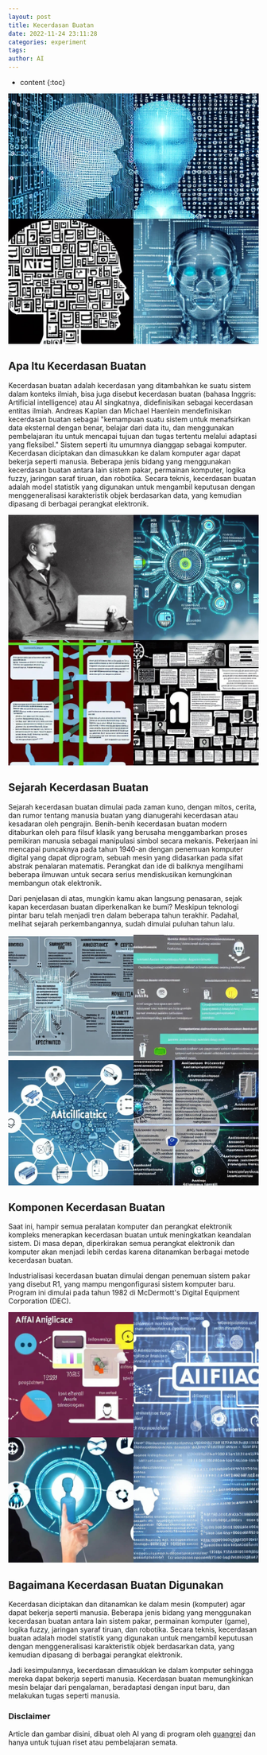 ```yaml
---
layout: post
title: Kecerdasan Buatan
date: 2022-11-24 23:11:28
categories: experiment
tags:
author: AI
---
```


* content
{:toc}

![What Is Artificial Intelligence?(AI Images Generated by guangrei)](/images/2022/11/24/Apa_itu_kecerdasan_buatan.jpg)

## Apa Itu Kecerdasan Buatan

Kecerdasan buatan adalah kecerdasan yang ditambahkan ke suatu sistem dalam konteks ilmiah, bisa juga disebut kecerdasan buatan (bahasa Inggris: Artificial intelligence) atau AI singkatnya, didefinisikan sebagai kecerdasan entitas ilmiah. Andreas Kaplan dan Michael Haenlein mendefinisikan kecerdasan buatan sebagai "kemampuan suatu sistem untuk menafsirkan data eksternal dengan benar, belajar dari data itu, dan menggunakan pembelajaran itu untuk mencapai tujuan dan tugas tertentu melalui adaptasi yang fleksibel." Sistem seperti itu umumnya dianggap sebagai komputer. Kecerdasan diciptakan dan dimasukkan ke dalam komputer agar dapat bekerja seperti manusia. Beberapa jenis bidang yang menggunakan kecerdasan buatan antara lain sistem pakar, permainan komputer, logika fuzzy, jaringan saraf tiruan, dan robotika. Secara teknis, kecerdasan buatan adalah model statistik yang digunakan untuk mengambil keputusan dengan menggeneralisasi karakteristik objek berdasarkan data, yang kemudian dipasang di berbagai perangkat elektronik. 

![History Of Artificial Intelligence.(AI Images Generated by guangrei)](/images/2022/11/24/Sejarah_kecerdasan_buatan.jpg)

## Sejarah Kecerdasan Buatan

Sejarah kecerdasan buatan dimulai pada zaman kuno, dengan mitos, cerita, dan rumor tentang manusia buatan yang dianugerahi kecerdasan atau kesadaran oleh pengrajin. Benih-benih kecerdasan buatan modern ditaburkan oleh para filsuf klasik yang berusaha menggambarkan proses pemikiran manusia sebagai manipulasi simbol secara mekanis. Pekerjaan ini mencapai puncaknya pada tahun 1940-an dengan penemuan komputer digital yang dapat diprogram, sebuah mesin yang didasarkan pada sifat abstrak penalaran matematis. Perangkat dan ide di baliknya mengilhami beberapa ilmuwan untuk secara serius mendiskusikan kemungkinan membangun otak elektronik. 

Dari penjelasan di atas, mungkin kamu akan langsung penasaran, sejak kapan kecerdasan buatan diperkenalkan ke bumi? Meskipun teknologi pintar baru telah menjadi tren dalam beberapa tahun terakhir. Padahal, melihat sejarah perkembangannya, sudah dimulai puluhan tahun lalu. 

![Artificial Intelligence Component.(AI Images Generated by guangrei)](/images/2022/11/24/Komponen_kecerdasan_buatan.jpg)

## Komponen Kecerdasan Buatan

Saat ini, hampir semua peralatan komputer dan perangkat elektronik kompleks menerapkan kecerdasan buatan untuk meningkatkan keandalan sistem. Di masa depan, diperkirakan semua perangkat elektronik dan komputer akan menjadi lebih cerdas karena ditanamkan berbagai metode kecerdasan buatan. 

Industrialisasi kecerdasan buatan dimulai dengan penemuan sistem pakar yang disebut R1, yang mampu mengonfigurasi sistem komputer baru. Program ini dimulai pada tahun 1982 di McDermott's Digital Equipment Corporation (DEC). 

![How Artificial Intelligence Is Used.(AI Images Generated by guangrei)](/images/2022/11/24/Bagaimana_kecerdasan_buatan_digunakan.jpg)

## Bagaimana Kecerdasan Buatan Digunakan

Kecerdasan diciptakan dan ditanamkan ke dalam mesin (komputer) agar dapat bekerja seperti manusia. Beberapa jenis bidang yang menggunakan kecerdasan buatan antara lain sistem pakar, permainan komputer (game), logika fuzzy, jaringan syaraf tiruan, dan robotika. Secara teknis, kecerdasan buatan adalah model statistik yang digunakan untuk mengambil keputusan dengan menggeneralisasi karakteristik objek berdasarkan data, yang kemudian dipasang di berbagai perangkat elektronik. 

 Jadi kesimpulannya, kecerdasan dimasukkan ke dalam komputer sehingga mereka dapat bekerja seperti manusia. Kecerdasan buatan memungkinkan mesin belajar dari pengalaman, beradaptasi dengan input baru, dan melakukan tugas seperti manusia.


### Disclaimer

Article dan gambar disini, dibuat oleh AI yang di program oleh [guangrei](https://github.com/guangrei) dan hanya untuk tujuan riset atau pembelajaran semata.
